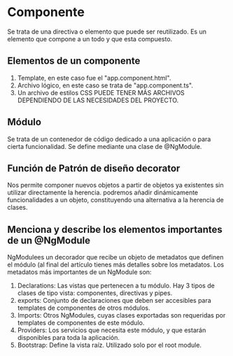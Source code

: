 # Componente

Se trata de una directiva o elemento que puede ser reutilizado. Es un elemento que compone a un todo y que esta compuesto.

## Elementos de un componente

1. Template, en este caso fue el "app.component.html".
2. Archivo lógico, en este caso se trata de "app.component.ts".
3. Un archivo de estilos CSS
PUEDE TENER MÁS ARCHIVOS DEPENDIENDO DE LAS NECESIDADES DEL PROYECTO.

## Módulo

Se trata de un contenedor de código dedicado a una aplicación o para cierta funcionalidad. Se define mediante una clase de @NgModule.

## Función de Patrón de diseño decorator

Nos permite componer nuevos objetos a partir de objetos ya existentes sin utilizar directamente la herencia. podremos añadir dinámicamente funcionalidades a un objeto, constituyendo una alternativa a la herencia de clases.

## Menciona y describe los elementos importantes de un @NgModule

NgModulees un decorador que recibe un objeto de metadatos que definen el módulo (al final del artículo tienes más detalles sobre los metadatos. Los metadatos más importantes de un NgModule son:

1. Declarations: Las vistas que pertenecen a tu módulo. Hay 3 tipos de clases de tipo vista: componentes, directivas y pipes.
2. exports: Conjunto de declaraciones que deben ser accesibles para templates de componentes de otros módulos.
3. Imports: Otros NgModules, cuyas clases exportadas son requeridas por templates de componentes de este módulo.
4. Providers: Los servicios que necesita este módulo, y que estarán disponibles para toda la aplicación.
5. Bootstrap: Define la vista raíz. Utilizado solo por el root module.
